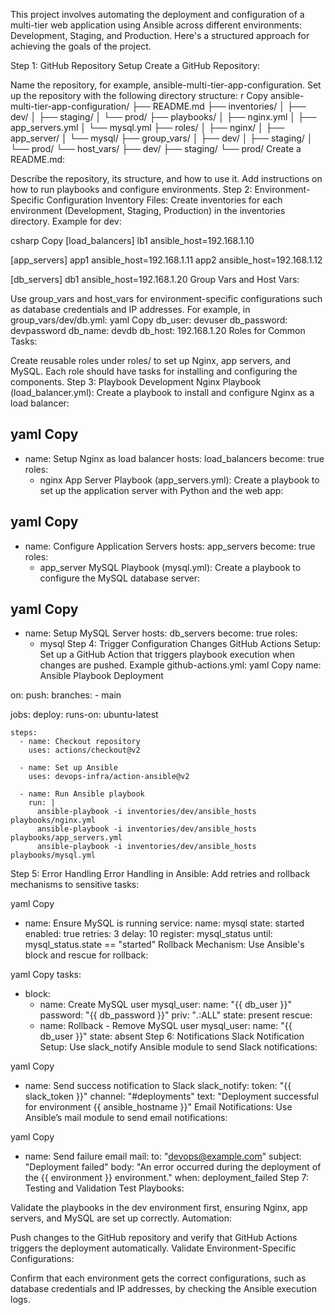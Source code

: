 This project involves automating the deployment and configuration of a multi-tier web application using Ansible across different environments: Development, Staging, and Production. Here's a structured approach for achieving the goals of the project.

Step 1: GitHub Repository Setup
Create a GitHub Repository:

Name the repository, for example, ansible-multi-tier-app-configuration.
Set up the repository with the following directory structure:
r
Copy
ansible-multi-tier-app-configuration/
├── README.md
├── inventories/
│   ├── dev/
│   ├── staging/
│   └── prod/
├── playbooks/
│   ├── nginx.yml
│   ├── app_servers.yml
│   └── mysql.yml
├── roles/
│   ├── nginx/
│   ├── app_server/
│   └── mysql/
├── group_vars/
│   ├── dev/
│   ├── staging/
│   └── prod/
└── host_vars/
    ├── dev/
    ├── staging/
    └── prod/
Create a README.md:

Describe the repository, its structure, and how to use it.
Add instructions on how to run playbooks and configure environments.
Step 2: Environment-Specific Configuration
Inventory Files: Create inventories for each environment (Development, Staging, Production) in the inventories directory. Example for dev:

csharp
Copy
[load_balancers]
lb1 ansible_host=192.168.1.10

[app_servers]
app1 ansible_host=192.168.1.11
app2 ansible_host=192.168.1.12

[db_servers]
db1 ansible_host=192.168.1.20
Group Vars and Host Vars:

Use group_vars and host_vars for environment-specific configurations such as database credentials and IP addresses. For example, in group_vars/dev/db.yml:
yaml
Copy
db_user: devuser
db_password: devpassword
db_name: devdb
db_host: 192.168.1.20
Roles for Common Tasks:

Create reusable roles under roles/ to set up Nginx, app servers, and MySQL. Each role should have tasks for installing and configuring the components.
Step 3: Playbook Development
Nginx Playbook (load_balancer.yml): Create a playbook to install and configure Nginx as a load balancer:

yaml
Copy
---
- name: Setup Nginx as load balancer
  hosts: load_balancers
  become: true
  roles:
    - nginx
App Server Playbook (app_servers.yml): Create a playbook to set up the application server with Python and the web app:

yaml
Copy
---
- name: Configure Application Servers
  hosts: app_servers
  become: true
  roles:
    - app_server
MySQL Playbook (mysql.yml): Create a playbook to configure the MySQL database server:

yaml
Copy
---
- name: Setup MySQL Server
  hosts: db_servers
  become: true
  roles:
    - mysql
Step 4: Trigger Configuration Changes
GitHub Actions Setup:
Set up a GitHub Action that triggers playbook execution when changes are pushed. Example github-actions.yml:
yaml
Copy
name: Ansible Playbook Deployment

on:
  push:
    branches:
      - main

jobs:
  deploy:
    runs-on: ubuntu-latest

    steps:
      - name: Checkout repository
        uses: actions/checkout@v2

      - name: Set up Ansible
        uses: devops-infra/action-ansible@v2
        
      - name: Run Ansible playbook
        run: |
          ansible-playbook -i inventories/dev/ansible_hosts playbooks/nginx.yml
          ansible-playbook -i inventories/dev/ansible_hosts playbooks/app_servers.yml
          ansible-playbook -i inventories/dev/ansible_hosts playbooks/mysql.yml
Step 5: Error Handling
Error Handling in Ansible: Add retries and rollback mechanisms to sensitive tasks:

yaml
Copy
- name: Ensure MySQL is running
  service:
    name: mysql
    state: started
    enabled: true
  retries: 3
  delay: 10
  register: mysql_status
  until: mysql_status.state == "started"
Rollback Mechanism: Use Ansible's block and rescue for rollback:

yaml
Copy
tasks:
  - block:
      - name: Create MySQL user
        mysql_user:
          name: "{{ db_user }}"
          password: "{{ db_password }}"
          priv: "*.*:ALL"
          state: present
    rescue:
      - name: Rollback - Remove MySQL user
        mysql_user:
          name: "{{ db_user }}"
          state: absent
Step 6: Notifications
Slack Notification Setup: Use slack_notify Ansible module to send Slack notifications:

yaml
Copy
- name: Send success notification to Slack
  slack_notify:
    token: "{{ slack_token }}"
    channel: "#deployments"
    text: "Deployment successful for environment {{ ansible_hostname }}"
Email Notifications: Use Ansible’s mail module to send email notifications:

yaml
Copy
- name: Send failure email
  mail:
    to: "devops@example.com"
    subject: "Deployment failed"
    body: "An error occurred during the deployment of the {{ environment }} environment."
  when: deployment_failed
Step 7: Testing and Validation
Test Playbooks:

Validate the playbooks in the dev environment first, ensuring Nginx, app servers, and MySQL are set up correctly.
Automation:

Push changes to the GitHub repository and verify that GitHub Actions triggers the deployment automatically.
Validate Environment-Specific Configurations:

Confirm that each environment gets the correct configurations, such as database credentials and IP addresses, by checking the Ansible execution logs.
